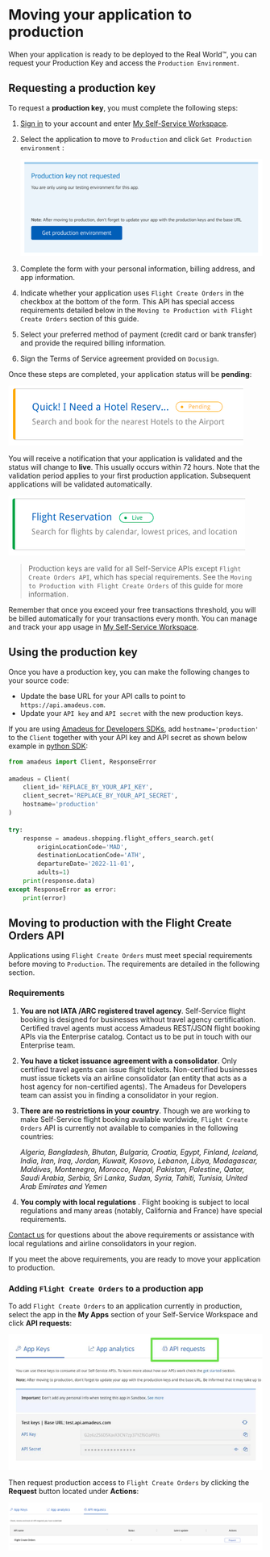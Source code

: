 # Moving your application to production

When your application is ready to be deployed to the Real World™, you can request your Production Key and access the `Production Environment`.

## Requesting a production key

To request a **production key**, you must complete the following steps:

1. [Sign in](https://developers.amadeus.com/login) to your account and enter [My Self-Service Workspace](https://developers.amadeus.com/my-apps).
2. Select the application to move to `Production` and click `Get Production environment` :

   ![request_prod](../images/request_production_key.png)

3. Complete the form with your personal information, billing address, and app information.
4. Indicate whether your application uses `Flight Create Orders` in the checkbox at the bottom of the form. This API has special access requirements detailed below in the `Moving to Production with Flight Create Orders` section of this guide.
5. Select your preferred method of payment \(credit card or bank transfer\) and provide the required billing information.
6. Sign the Terms of Service agreement provided on `Docusign`. 


Once these steps are completed, your application status will be **pending**:

![pending](../images/app_pending.png)

You will receive a notification that your application is validated and the status will change to **live**. This usually occurs within 72 hours. Note that the validation period applies to your first production application. Subsequent applications will be validated automatically.

![live](../images/app_live.png)

> Production keys are valid for all Self-Service APIs except `Flight Create Orders API`, which has special requirements. See the `Moving to Production with Flight Create Orders` of this guide for more information.


Remember that once you exceed your free transactions threshold, you will be billed automatically for your transactions every month. You can manage and track your app usage in [My Self-Service Workspace](https://developers.amadeus.com/my-apps).

## Using the production key

Once you have a production key, you can make the following changes to your source code:

* Update the base URL for your API calls to point to `https://api.amadeus.com`.
* Update your `API key` and `API secret` with the new production keys.

If you are using [Amadeus for Developers SDKs](https://github.com/amadeus4dev), add `hostname='production'` to the `Client` together with your API key and API secret as shown below example in [python SDK](https://github.com/amadeus4dev/amadeus-python):

```python
from amadeus import Client, ResponseError

amadeus = Client(
    client_id='REPLACE_BY_YOUR_API_KEY',
    client_secret='REPLACE_BY_YOUR_API_SECRET',
    hostname='production'
)

try:
    response = amadeus.shopping.flight_offers_search.get(
        originLocationCode='MAD',
        destinationLocationCode='ATH',
        departureDate='2022-11-01',
        adults=1)
    print(response.data)
except ResponseError as error:
    print(error)
```


## Moving to production with the Flight Create Orders API

Applications using `Flight Create Orders` must meet special requirements before moving to `Production`. The requirements are detailed in the following section.

### Requirements

1. **You are not IATA /ARC registered travel agency**. Self-Service flight booking is designed for businesses without travel agency certification. Certified travel agents must access Amadeus REST/JSON flight booking APIs via the Enterprise catalog. Contact us to be put in touch with our Enterprise team.

2. **You have a ticket issuance agreement with a consolidator**. Only certified
   travel agents can issue flight tickets. Non-certified businesses must issue
   tickets via an airline consolidator (an entity that acts as a host agency
   for non-certified agents). The Amadeus for Developers team can assist you in finding a consolidator in your region. 

3. **There are no restrictions in your country**. Though we are working to make Self-Service flight booking available worldwide, `Flight Create Orders` API is currently not available to companies in the following countries: 

   *Algeria, Bangladesh, Bhutan, Bulgaria, Croatia, Egypt, Finland, Iceland, India,
Iran, Iraq, Jordan, Kuwait, Kosovo, Lebanon, Libya, Madagascar, Maldives,
Montenegro, Morocco, Nepal, Pakistan, Palestine, Qatar, Saudi Arabia, Serbia, Sri Lanka, Sudan, Syria, Tahiti, Tunisia, United Arab Emirates and
Yemen* 

4. **You comply with local regulations** . Flight booking is subject to local
   regulations and many areas (notably, California and France) have special
   requirements.

[Contact us](https://developers.amadeus.com/support/contact-us-self-service) for questions about the above requirements or assistance with local regulations and airline consolidators in your region.

If you meet the above requirements, you are ready to move your application 
to production. 


###  Adding `Flight Create Orders` to a production app

To add `Flight Create Orders` to an application currently in production, select the app in the **My Apps** section of your Self-Service Workspace and click **API requests**:

![request_prod_booking](../images/api_request.png)

Then request production access to `Flight Create Orders` by clicking the **Request** button located under **Actions**:

![request_prod_booking_list](../images/api_request_list.png) 